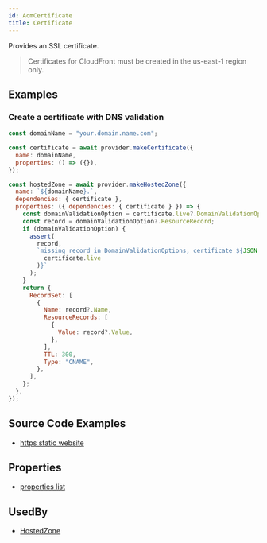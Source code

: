 ```yaml
---
id: AcmCertificate
title: Certificate
---
```


Provides an SSL certificate.

> Certificates for CloudFront must be created in the us-east-1 region only.

## Examples

### Create a certificate with DNS validation

```js
const domainName = "your.domain.name.com";

const certificate = await provider.makeCertificate({
  name: domainName,
  properties: () => ({}),
});

const hostedZone = await provider.makeHostedZone({
  name: `${domainName}.`,
  dependencies: { certificate },
  properties: ({ dependencies: { certificate } }) => {
    const domainValidationOption = certificate.live?.DomainValidationOptions[0];
    const record = domainValidationOption?.ResourceRecord;
    if (domainValidationOption) {
      assert(
        record,
        `missing record in DomainValidationOptions, certificate ${JSON.stringify(
          certificate.live
        )}`
      );
    }
    return {
      RecordSet: [
        {
          Name: record?.Name,
          ResourceRecords: [
            {
              Value: record?.Value,
            },
          ],
          TTL: 300,
          Type: "CNAME",
        },
      ],
    };
  },
});
```

## Source Code Examples

- [https static website ](https://github.com/grucloud/grucloud/blob/main/examples/aws/website-https/iac.js)

## Properties

- [properties list](https://docs.aws.amazon.com/AWSJavaScriptSDK/latest/AWS/ACM.html#requestCertificate-property)

## UsedBy

- [HostedZone](../Route53/Route53HostedZone)
